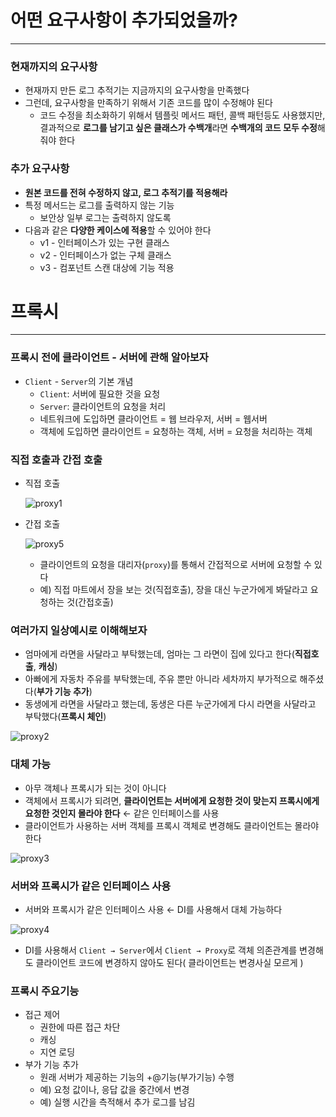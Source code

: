 # 어떤 요구사항이 추가되었을까?

---

### 현재까지의 요구사항

- 현재까지 만든 로그 추적기는 지금까지의 요구사항을 만족했다
- 그런데, 요구사항을 만족하기 위해서 기존 코드를 많이 수정해야 된다
    - 코드 수정을 최소화하기 위해서 템플릿 메서드 패턴, 콜백 패턴등도 사용했지만, 결과적으로 **로그를 남기고 싶은 클래스가 수백개**라면 **수백개의 코드 모두 수정**해줘야 한다

### 추가 요구사항

- **원본 코드를 전혀 수정하지 않고, 로그 추적기를 적용해라**
- 특정 메서드는 로그를 출력하지 않는 기능
    - 보안상 일부 로그는 출력하지 않도록
- 다음과 같은 **다양한 케이스에 적용**할 수 있어야 한다
    - v1 - 인터페이스가 있는 구현 클래스
    - v2 - 인터페이스가 없는 구체 클래스
    - v3 - 컴포넌트 스캔 대상에 기능 적용

# 프록시

---

### 프록시 전에 클라이언트 - 서버에 관해 알아보자

- `Client` - `Server`의 기본 개념
    - `Client`: 서버에 필요한 것을 요청
    - `Server`: 클라이언트의 요청을 처리
    - 네트워크에 도입하면 클라이언트 = 웹 브라우저, 서버 = 웹서버
    - 객체에 도입하면 클라이언트 = 요청하는 객체, 서버 = 요청을 처리하는 객체

### 직접 호출과 간접 호출

- 직접 호출

  ![proxy1](https://user-images.githubusercontent.com/57485510/165203645-d4e63264-9322-4538-a1ad-73bfb552567b.png)

- 간접 호출

  ![proxy5](https://user-images.githubusercontent.com/57485510/165203659-9b00a6d2-b085-4d97-b3d7-2853d49e75ce.png)

    - 클라이언트의 요청을 대리자(`proxy`)를 통해서 간접적으로 서버에 요청할 수 있다
    - 예) 직접 마트에서 장을 보는 것(직접호출), 장을 대신 누군가에게 봐달라고 요청하는 것(간접호출)

### 여러가지 일상예시로 이해해보자

- 엄마에게 라면을 사달라고 부탁했는데, 엄마는 그 라면이 집에 있다고 한다(**직접호출**, **캐싱**)
- 아빠에게 자동차 주유를 부탁했는데, 주유 뿐만 아니라 세차까지 부가적으로 해주셨다(**부가 기능 추가**)
- 동생에게 라면을 사달라고 했는데, 동생은 다른 누군가에게 다시 라면을 사달라고 부탁했다(**프록시 체인**)

![proxy2](https://user-images.githubusercontent.com/57485510/165203652-92ba3b5c-02a8-41ec-a934-759f9a686fcd.png)


### 대체 가능

- 아무 객체나 프록시가 되는 것이 아니다
- 객체에서 프록시가 되려면, **클라이언트는 서버에게 요청한 것이 맞는지 프록시에게 요청한 것인지 몰라야 한다** ← 같은 인터페이스를 사용
- 클라이언트가 사용하는 서버 객체를 프록시 객체로 변경해도 클라이언트는 몰라야 한다

![proxy3](https://user-images.githubusercontent.com/57485510/165203655-2b5ec466-7e83-4af7-a962-b97a67c24bd4.png)


### 서버와 프록시가 같은 인터페이스 사용

- 서버와 프록시가 같은 인터페이스 사용 ← DI를 사용해서 대체 가능하다

![proxy4](https://user-images.githubusercontent.com/57485510/165203656-c85c7764-7acd-4a9e-a6f0-471b01033ae5.png)

- DI를 사용해서 `Client → Server`에서 `Client → Proxy`로 객체 의존관계를 변경해도 클라이언트 코드에 변경하지 않아도 된다( 클라이언트는 변경사실 모르게 )

### 프록시 주요기능

- 접근 제어
    - 권한에 따른 접근 차단
    - 캐싱
    - 지연 로딩
- 부가 기능 추가
    - 원래 서버가 제공하는 기능의 +@기능(부가기능) 수행
    - 예) 요청 값이나, 응답 값을 중간에서 변경
    - 예) 실행 시간을 측적해서 추가 로그를 남김